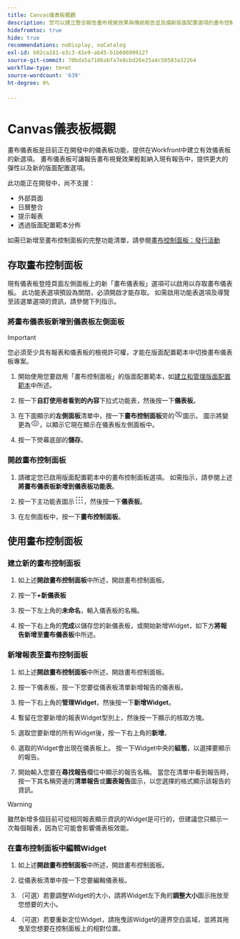 ```yaml
---
title: Canvas儀表板概觀
description: 您可以建立整合報告畫布視覺效果與傳統報告並具備新版面配置選項的畫布控制面板。
hidefromtoc: true
hide: true
recommendations: noDisplay, noCatalog
exl-id: b02ca181-e3c3-41e9-ab45-b1b606909127
source-git-commit: 70bda5a7186abfa7e8cbd26e25a4c58583a322b4
workflow-type: tm+mt
source-wordcount: '639'
ht-degree: 0%

---
```


# Canvas儀表板概觀

<!-- This page is hidden as it is outdated, delete once full Canvas Dashboard docs are live-->
<!-- Audited: 12/2023 -->

畫布儀表板是目前正在開發中的儀表板功能，提供在Workfront中建立有效儀表板的新選項。 畫布儀表板可讓報告畫布視覺效果輕鬆納入現有報告中，提供更大的彈性以及新的版面配置選項。

此功能正在開發中，尚不支援：
* 外部頁面
* 日曆整合
* 提示報表
* 透過版面配置範本分佈

如需已新增至畫布控制面板的完整功能清單，請參閱[畫布控制面板：發行活動](/help/quicksilver/product-announcements/betas/canvas-dashboards-beta/canvas-dashboards-release-activity.md)

## 存取畫布控制面板

現有儀表板登陸頁面左側面板上的新「畫布儀表板」選項可以啟用以存取畫布儀表板。 此功能表選項預設為關閉，必須開啟才能存取。 如需啟用功能表選項及導覽至該選單選項的資訊，請參閱下列指示。

### 將畫布儀表板新增到儀表板左側面板

>[!IMPORTANT]
>
>您必須至少具有報表和儀表板的檢視許可權，才能在版面配置範本中切換畫布儀表板專案。

1. 開始使用您要啟用「畫布控制面板」的版面配置範本，如[建立和管理版面配置範本](../../../administration-and-setup/customize-workfront/use-layout-templates/create-and-manage-layout-templates.md)中所述。

1. 按一下&#x200B;**自訂使用者看到的內容**&#x200B;下拉式功能表，然後按一下&#x200B;**儀表板**。

1. 在下面顯示的&#x200B;**左側面板**&#x200B;清單中，按一下&#x200B;**畫布控制面板**&#x200B;旁的![刪除次要導覽專案](assets/delete-secondary-nav-item.png)圖示。 圖示將變更為![新增次要導覽專案](assets/add-secondary-nav-item.png)，以顯示它現在顯示在儀表板左側面板中。

1. 按一下熒幕底部的&#x200B;**儲存**。

### 開啟畫布控制面板

1. 請確定您已啟用版面配置範本中的畫布控制面板選項。 如需指示，請參閱上述&#x200B;**將畫布儀表板新增到儀表板功能表**。

1. 按一下主功能表圖示![主功能表圖示](assets/main-menu-icon.png)，然後按一下&#x200B;**儀表板**。

1. 在左側面板中，按一下&#x200B;**畫布控制面板**。

## 使用畫布控制面板

### 建立新的畫布控制面板

1. 如上述&#x200B;**開啟畫布控制面板**&#x200B;中所述，開啟畫布控制面板。

1. 按一下&#x200B;**+新儀表板**

1. 按一下左上角的&#x200B;**未命名**，輸入儀表板的名稱。

1. 按一下右上角的&#x200B;**完成**&#x200B;以儲存您的新儀表板，或開始新增Widget，如下方&#x200B;**將報告新增至畫布儀表板**&#x200B;中所述。

### 新增報表至畫布控制面板

1. 如上述&#x200B;**開啟畫布控制面板**&#x200B;中所述，開啟畫布控制面板。

1. 按一下儀表板，按一下您要從儀表板清單新增報告的儀表板。

1. 按一下右上角的&#x200B;**管理Widget**，然後按一下&#x200B;**新增Widget**。

1. 暫留在您要新增的報表Widget型別上，然後按一下顯示的核取方塊。

1. 選取您要新增的所有Widget後，按一下右上角的&#x200B;**新增**。

1. 選取的Widget會出現在儀表板上。 按一下Widget中央的&#x200B;**組態**，以選擇要顯示的報告。

1. 開始輸入您要在&#x200B;**尋找報告**&#x200B;欄位中顯示的報告名稱。 當您在清單中看到報告時，按一下其名稱旁邊的&#x200B;**清單報告**&#x200B;或&#x200B;**圖表報告**&#x200B;圖示，以您選擇的格式顯示該報告的資訊。

>[!WARNING]
>
> 雖然新增多個目前可從相同報表顯示資訊的Widget是可行的，但建議您只顯示一次每個報表，因為它可能會影響儀表板效能。

### 在畫布控制面板中編輯Widget

1. 如上述&#x200B;**開啟畫布控制面板**&#x200B;中所述，開啟畫布控制面板。

1. 從儀表板清單中按一下您要編輯儀表板。

1. （可選）若要調整Widget的大小，請將Widget左下角的&#x200B;**調整大小**&#x200B;圖示拖放至您想要的大小。

1. （可選）若要重新定位Widget，請拖曳該Widget的邊界空白區域，並將其拖曳至您想要在控制面板上的相對位置。
